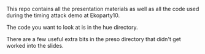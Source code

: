 This repo contains all the presentation materials as well as all the
code used during the timing attack demo at Ekoparty10.

The code you want to look at is in the hue directory.

There are a few useful extra bits in the preso directory that didn't
get worked into the slides.